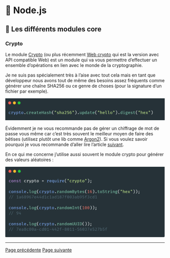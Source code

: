 # 🐢 Node.js

## 🌟 Les différents modules core

### Crypto

Le module [Crypto](https://nodejs.org/api/crypto.html) (ou plus récemment [Web crypto](https://nodejs.org/api/webcrypto.html) qui est la version avec API compatible Web) est un module qui va vous permettre d’effectuer un ensemble d’opérations en lien avec le monde de la cryptographie.

Je ne suis pas spécialement très à l’aise avec tout cela mais en tant que développeur nous avons tout de même des besoins assez fréquents comme générer une chaîne SHA256 ou ce genre de choses (pour la signature d’un fichier par exemple).

<img src="../../../../assets/nodejs/core-modules/core-crypto.png" alt="Example de code" width="600"/>

Évidemment je ne vous recommande pas de gérer un chiffrage de mot de passe vous même car c’est très souvent le meilleur moyen de faire des bêtises (utilisez plutôt une lib comme [Argon2](https://github.com/ranisalt/node-argon2)). Si vous voulez savoir pourquoi je vous recommande d’aller lire l’article [suivant](https://medium.com/analytics-vidhya/password-hashing-pbkdf2-scrypt-bcrypt-and-argon2-e25aaf41598e).

En ce qui me concerne j’utilise aussi souvent le module crypto pour générer des valeurs aléatoires :

<img src="../../../../assets/nodejs/core-modules/core-crypto-1.png" alt="Example de code" width="600"/>

---
[Page précédente](./asynnc.md)
[Page suivante](../archive-packages-npm.md)